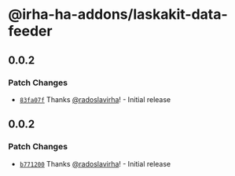 # @irha-ha-addons/laskakit-data-feeder

## 0.0.2

### Patch Changes

- [`83fa07f`](https://github.com/radoslavirha/ha-addons/commit/83fa07f818fd85c19b3c7c5caf0bc8259fe5ad93) Thanks [@radoslavirha](https://github.com/radoslavirha)! - Initial release

## 0.0.2

### Patch Changes

- [`b771200`](https://github.com/radoslavirha/ha-addons/commit/b771200f366bfdcdddabd85830bb43af71667354) Thanks [@radoslavirha](https://github.com/radoslavirha)! - Initial release
